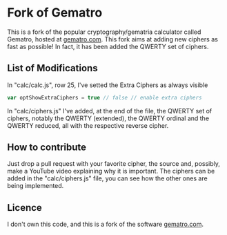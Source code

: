 # Fork of Gematro

This is a fork of the popular cryptography/gematria calculator called Gematro, hosted at [gematro.com](https://gematro.com).
This fork aims at adding new ciphers as fast as possible! In fact, it has been added the QWERTY set of ciphers. 

## List of Modifications

In "calc/calc.js", row 25, I've setted the Extra Ciphers as always visible

```javascript
var optShowExtraCiphers = true // false // enable extra ciphers
```

In "calc/ciphers.js" I've added, at the end of the file, the QWERTY set of ciphers, notably the QWERTY (extended), the QWERTY ordinal and the QWERTY reduced, all with the respective reverse cipher.

## How to contribute

Just drop a pull request with your favorite cipher, the source and, possibly, make a YouTube video explaining why it is important.
The ciphers can be added in the "calc/ciphers.js" file, you can see how the other ones are being implemented.

## Licence

I don't own this code, and this is a fork of the software [gematro.com](https://gematro.com).

